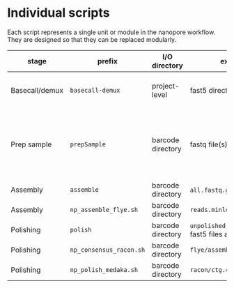 # Individual scripts

Each script represents a single unit or module in the nanopore workflow.
They are designed so that they can be replaced modularly.

| stage             | prefix           | I/O directory     | expected input files        | expected output files |
| ------------------ |------------------ | ------------------- | ----------------------------| --------------------- |
| Basecall/demux   | `basecall-demux` | project-level     | fast5 directory (parameter) | new project directory of subfolders labeled `barcodeXX` where `XX` is an integer pertaining to a sample |
| Prep sample      | `prepSample`     | barcode directory | fastq file(s)               | `all.fastq.gz` containing all fastq entries in one file. `readlengths.txt.gz` which describes lengths of all reads. `reads.minlen1000.600Mb.fastq.gz` which contains highest quality reads amounting to 600 Mb that are >1kb in length |
| Assembly         | `assemble`       | barcode directory | `all.fastq.gz`, `readlengths.txt.gz` | `unpolished.fasta` |
| Assembly | `np_assemble_flye.sh` | barcode directory | `reads.minlen1000.600Mb.fastq.gz` | `flye/assembly.fasta` |
| Polishing        | `polish`         | barcode directory | `unpolished.fasta` and either fastq or fast5 files as a parameter | `polished.fasta` |
| Polishing | `np_consensus_racon.sh` | barcode directory | `flye/assembly.fasta` | `ctg.consensus.iteration4.fasta` |
| Polishing | `np_polish_medaka.sh` | barcode directory | `racon/ctg.consensus.iteration4.fasta` | `medaka/polished.fasta` |

